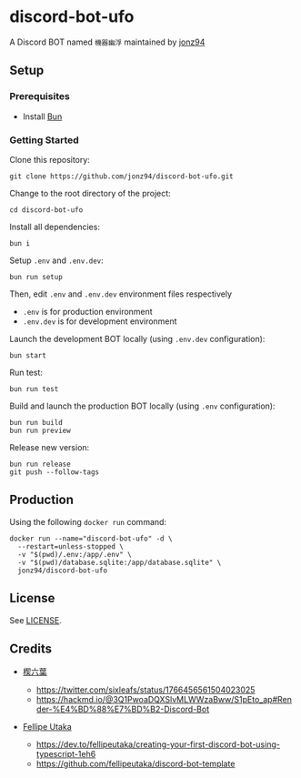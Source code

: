 # discord-bot-ufo

A Discord BOT named `機器幽浮` maintained by [jonz94](https://github.com/jonz94)

## Setup

### Prerequisites

- Install [Bun](https://bun.sh)

### Getting Started

Clone this repository:

```shell
git clone https://github.com/jonz94/discord-bot-ufo.git
```

Change to the root directory of the project:

```shell
cd discord-bot-ufo
```

Install all dependencies:

```shell
bun i
```

Setup `.env` and `.env.dev`:

```shell
bun run setup
```

Then, edit `.env` and `.env.dev` environment files respectively

- `.env` is for production environment
- `.env.dev` is for development environment

Launch the development BOT locally (using `.env.dev` configuration):

```shell
bun start
```

Run test:

```shell
bun run test
```

Build and launch the production BOT locally (using `.env` configuration):

```shell
bun run build
bun run preview
```

Release new version:

```shell
bun run release
git push --follow-tags
```

## Production

Using the following `docker run` command:

```shell
docker run --name="discord-bot-ufo" -d \
  --restart=unless-stopped \
  -v "$(pwd)/.env:/app/.env" \
  -v "$(pwd)/database.sqlite:/app/database.sqlite" \
  jonz94/discord-bot-ufo
```

## License

See [LICENSE](https://github.com/jonz94/discord-bot-ufo/blob/main/LICENSE).

## Credits

- [楔六葉](https://twitter.com/sixleafs)
    - https://twitter.com/sixleafs/status/1766456561504023025
    - https://hackmd.io/@3Q1PwoaDQXSlvMLWWzaBww/S1pEto_ap#Render-%E4%BD%88%E7%BD%B2-Discord-Bot

- [Fellipe Utaka](https://github.com/fellipeutaka)
    - https://dev.to/fellipeutaka/creating-your-first-discord-bot-using-typescript-1eh6
    - https://github.com/fellipeutaka/discord-bot-template
